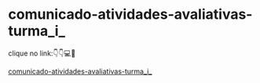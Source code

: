 # comunicado-atividades-avaliativas-turma_i_
clique no link:👇👇💻📲

[comunicado-atividades-avaliativas-turma_i_](https://profmarciooliveira4.github.io/comunicado-atividades-avaliativas-turma_i_/)
